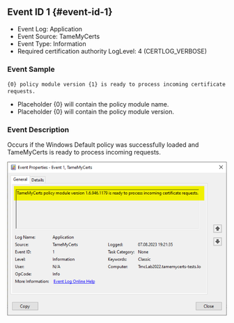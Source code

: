 ## Event ID 1 {#event-id-1}

- Event Log: Application
- Event Source: TameMyCerts
- Event Type: Information
- Required certification authority LogLevel: 4 (CERTLOG_VERBOSE)

### Event Sample

```
{0} policy module version {1} is ready to process incoming certificate requests.
```

- Placeholder {0} will contain the policy module name.
- Placeholder {0} will contain the policy module version.

### Event Description

Occurs if the Windows Default policy was successfully loaded and TameMyCerts is ready to process incoming requests.

![Sample event of TameMyCerts](resources/sample-event.png)